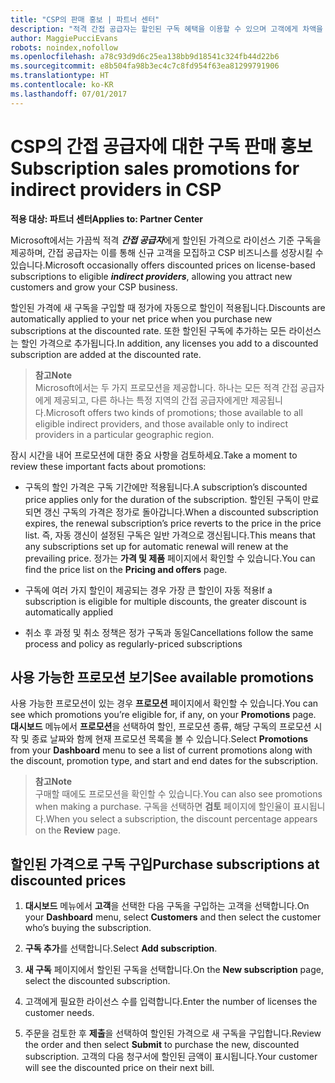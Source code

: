 ```yaml
---
title: "CSP의 판매 홍보 | 파트너 센터"
description: "적격 간접 공급자는 할인된 구독 혜택을 이용할 수 있으며 고객에게 차액을 돌려줄 수 있습니다."
author: MaggiePucciEvans
robots: noindex,nofollow
ms.openlocfilehash: a78c93d9d6c25ea138bb9d18541c324fb44d22b6
ms.sourcegitcommit: e8b504fa98b3ec4c7c8fd954f63ea81299791906
ms.translationtype: HT
ms.contentlocale: ko-KR
ms.lasthandoff: 07/01/2017
---
```

# <a name="subscription-sales-promotions-for-indirect-providers-in-csp"></a><span data-ttu-id="aa32c-103">CSP의 간접 공급자에 대한 구독 판매 홍보</span><span class="sxs-lookup"><span data-stu-id="aa32c-103">Subscription sales promotions for indirect providers in CSP</span></span>

**<span data-ttu-id="aa32c-104">적용 대상: 파트너 센터</span><span class="sxs-lookup"><span data-stu-id="aa32c-104">Applies to: Partner Center</span></span>**

<!--[FWLink: https://go.microsoft.com/fwlink/?linkid=852469]-->

<span data-ttu-id="aa32c-105">Microsoft에서는 가끔씩 적격 ***간접 공급자***에게 할인된 가격으로 라이선스 기준 구독을 제공하며, 간접 공급자는 이를 통해 신규 고객을 모집하고 CSP 비즈니스를 성장시킬 수 있습니다.</span><span class="sxs-lookup"><span data-stu-id="aa32c-105">Microsoft occasionally offers discounted prices on license-based subscriptions to eligible ***indirect providers***, allowing you attract new customers and grow your CSP business.</span></span> 

<span data-ttu-id="aa32c-106">할인된 가격에 새 구독을 구입할 때 정가에 자동으로 할인이 적용됩니다.</span><span class="sxs-lookup"><span data-stu-id="aa32c-106">Discounts are automatically applied to your net price when you purchase new subscriptions at the discounted rate.</span></span> <span data-ttu-id="aa32c-107">또한 할인된 구독에 추가하는 모든 라이선스는 할인 가격으로 추가됩니다.</span><span class="sxs-lookup"><span data-stu-id="aa32c-107">In addition, any licenses you add to a discounted subscription are added at the discounted rate.</span></span> 

>**<span data-ttu-id="aa32c-108">참고</span><span class="sxs-lookup"><span data-stu-id="aa32c-108">Note</span></span>**<br>
<span data-ttu-id="aa32c-109">Microsoft에서는 두 가지 프로모션을 제공합니다. 하나는 모든 적격 간접 공급자에게 제공되고, 다른 하나는 특정 지역의 간접 공급자에게만 제공됩니다.</span><span class="sxs-lookup"><span data-stu-id="aa32c-109">Microsoft offers two kinds of promotions; those available to all eligible indirect providers, and those available only to indirect providers in a particular geographic region.</span></span>

<span data-ttu-id="aa32c-110">잠시 시간을 내어 프로모션에 대한 중요 사항을 검토하세요.</span><span class="sxs-lookup"><span data-stu-id="aa32c-110">Take a moment to review these important facts about promotions:</span></span>

-   <span data-ttu-id="aa32c-111">구독의 할인 가격은 구독 기간에만 적용됩니다.</span><span class="sxs-lookup"><span data-stu-id="aa32c-111">A subscription’s discounted price applies only for the duration of the subscription.</span></span> <span data-ttu-id="aa32c-112">할인된 구독이 만료되면 갱신 구독의 가격은 정가로 돌아갑니다.</span><span class="sxs-lookup"><span data-stu-id="aa32c-112">When a discounted subscription expires, the renewal subscription’s price reverts to the price in the price list.</span></span> <span data-ttu-id="aa32c-113">즉, 자동 갱신이 설정된 구독은 일반 가격으로 갱신됩니다.</span><span class="sxs-lookup"><span data-stu-id="aa32c-113">This means that any subscriptions set up for automatic renewal will renew at the prevailing price.</span></span> <span data-ttu-id="aa32c-114">정가는 **가격 및 제품** 페이지에서 확인할 수 있습니다.</span><span class="sxs-lookup"><span data-stu-id="aa32c-114">You can find the price list on the **Pricing and offers** page.</span></span> 

-   <span data-ttu-id="aa32c-115">구독에 여러 가지 할인이 제공되는 경우 가장 큰 할인이 자동 적용</span><span class="sxs-lookup"><span data-stu-id="aa32c-115">If a subscription is eligible for multiple discounts, the greater discount is automatically applied</span></span>

-   <span data-ttu-id="aa32c-116">취소 후 과정 및 취소 정책은 정가 구독과 동일</span><span class="sxs-lookup"><span data-stu-id="aa32c-116">Cancellations follow the same process and policy as regularly-priced subscriptions</span></span>

## <a name="see-available-promotions"></a><span data-ttu-id="aa32c-117">사용 가능한 프로모션 보기</span><span class="sxs-lookup"><span data-stu-id="aa32c-117">See available promotions</span></span>

<span data-ttu-id="aa32c-118">사용 가능한 프로모션이 있는 경우 **프로모션** 페이지에서 확인할 수 있습니다.</span><span class="sxs-lookup"><span data-stu-id="aa32c-118">You can see which promotions you’re eligible for, if any, on your **Promotions** page.</span></span> <span data-ttu-id="aa32c-119">**대시보드** 메뉴에서 **프로모션**을 선택하여 할인, 프로모션 종류, 해당 구독의 프로모션 시작 및 종료 날짜와 함께 현재 프로모션 목록을 볼 수 있습니다.</span><span class="sxs-lookup"><span data-stu-id="aa32c-119">Select **Promotions** from your **Dashboard** menu to see a list of current promotions along with the discount, promotion type, and start and end dates for the subscription.</span></span> 

>**<span data-ttu-id="aa32c-120">참고</span><span class="sxs-lookup"><span data-stu-id="aa32c-120">Note</span></span>**<br>
<span data-ttu-id="aa32c-121">구매할 때에도 프로모션을 확인할 수 있습니다.</span><span class="sxs-lookup"><span data-stu-id="aa32c-121">You can also see promotions when making a purchase.</span></span> <span data-ttu-id="aa32c-122">구독을 선택하면 **검토** 페이지에 할인율이 표시됩니다.</span><span class="sxs-lookup"><span data-stu-id="aa32c-122">When you select a subscription, the discount percentage appears on the **Review** page.</span></span>

## <a name="purchase-subscriptions-at-discounted-prices"></a><span data-ttu-id="aa32c-123">할인된 가격으로 구독 구입</span><span class="sxs-lookup"><span data-stu-id="aa32c-123">Purchase subscriptions at discounted prices</span></span>

1. <span data-ttu-id="aa32c-124">**대시보드** 메뉴에서 **고객**을 선택한 다음 구독을 구입하는 고객을 선택합니다.</span><span class="sxs-lookup"><span data-stu-id="aa32c-124">On your **Dashboard** menu, select **Customers** and then select the customer who’s buying the subscription.</span></span> 

2. <span data-ttu-id="aa32c-125">**구독 추가**를 선택합니다.</span><span class="sxs-lookup"><span data-stu-id="aa32c-125">Select **Add subscription**.</span></span>

3. <span data-ttu-id="aa32c-126">**새 구독** 페이지에서 할인된 구독을 선택합니다.</span><span class="sxs-lookup"><span data-stu-id="aa32c-126">On the **New subscription** page, select the discounted subscription.</span></span>

4. <span data-ttu-id="aa32c-127">고객에게 필요한 라이선스 수를 입력합니다.</span><span class="sxs-lookup"><span data-stu-id="aa32c-127">Enter the number of licenses the customer needs.</span></span> 

5. <span data-ttu-id="aa32c-128">주문을 검토한 후 **제출**을 선택하여 할인된 가격으로 새 구독을 구입합니다.</span><span class="sxs-lookup"><span data-stu-id="aa32c-128">Review the order and then select **Submit** to purchase the new, discounted subscription.</span></span> <span data-ttu-id="aa32c-129">고객의 다음 청구서에 할인된 금액이 표시됩니다.</span><span class="sxs-lookup"><span data-stu-id="aa32c-129">Your customer will see the discounted price on their next bill.</span></span>  



